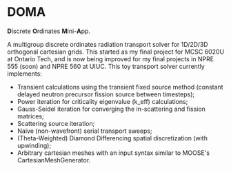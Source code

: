 # DOMA
**D**iscrete **O**rdinates **M**ini-**A**pp.

A multigroup discrete ordinates radiation transport solver for 1D/2D/3D orthogonal cartesian grids. This started as my final project for MCSC 6020U at Ontario Tech, and is now being improved for my final projects in NPRE 555 (soon) and NPRE 560 at UIUC. This toy transport solver currently implements:

- Transient calculations using the transient fixed source method (constant delayed neutron precursor fission source between timesteps);
- Power iteration for criticality eigenvalue (k_eff) calculations;
- Gauss-Seidel iteration for converging the in-scattering and fission matrices;
- Scattering source iteration;
- Naive (non-wavefront) serial transport sweeps;
- (Theta-Weighted) Diamond Differencing spatial discretization (with upwinding);
- Arbitrary cartesian meshes with an input syntax similar to MOOSE's CartesianMeshGenerator.
